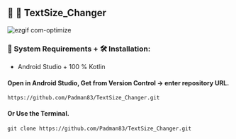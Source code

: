 ## 🤖 📱 TextSize_Changer

![ezgif com-optimize](https://user-images.githubusercontent.com/45048950/91491087-24752300-e8e6-11ea-8e69-b5cbd83d9b02.gif)

### 🧰 System Requirements + 🛠️ Installation:

* Android Studio + 100 % Kotlin

#### Open in Android Studio, Get from Version Control -> enter repository URL.

```
https://github.com/Padman83/TextSize_Changer.git
```

#### Or Use the Terminal.

```
git clone https://github.com/Padman83/TextSize_Changer.git
